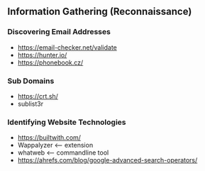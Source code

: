## Information Gathering (Reconnaissance)



### Discovering Email Addresses

- https://email-checker.net/validate
- https://hunter.io/
- https://phonebook.cz/





### Sub Domains

- https://crt.sh/
- sublist3r


###  Identifying Website Technologies
- https://builtwith.com/
- Wappalyzer     <-- extension
- whatweb    <-- commandline tool
- https://ahrefs.com/blog/google-advanced-search-operators/






